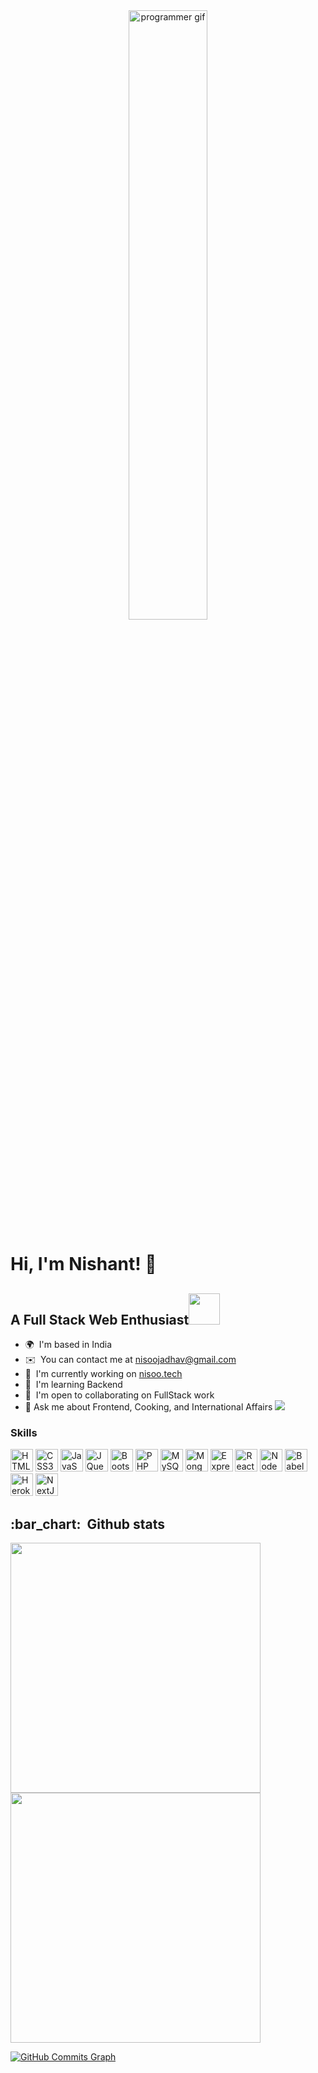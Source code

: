 <body>
  <div align="center">
<img src="https://raw.githubusercontent.com/gist/patevs/b007a0e98fb216438d4cbf559fac4166/raw/88f20c9d749d756be63f22b09f3c4ac570bc5101/programming.gif" alt="programmer gif" style="max-width: 100%; display: inline-block; width:50%"/>
</div>

# Hi, I'm Nishant! 👋  
  A Full Stack Web Enthusiast<img src="https://media.giphy.com/media/qjqUcgIyRjsl2/giphy.gif" width="50" />
-------------------------

* 🌍  I'm based in India
* ✉️  You can contact me at [nisoojadhav@gmail.com](mailto:nisoojadhav@gmail.com)
* 🚀  I'm currently working on [nisoo.tech](https://nisootech.vercel.app)
* 🧠  I'm learning Backend
* 🤝  I'm open to collaborating on FullStack work
* 💬 Ask me about Frontend, Cooking, and International Affairs
  ![](https://komarev.com/ghpvc/?username=nisoojadhav&style=for-the-badge)
  
### Skills

<p align="left">
<a href="https://developer.mozilla.org/en-US/docs/Glossary/HTML5" target="_blank" rel="noreferrer"><img src="https://raw.githubusercontent.com/danielcranney/readme-generator/main/public/icons/skills/html5-colored.svg" width="36" height="36" alt="HTML5" /></a>
<a href="https://www.w3.org/TR/CSS/#css" target="_blank" rel="noreferrer"><img src="https://raw.githubusercontent.com/danielcranney/readme-generator/main/public/icons/skills/css3-colored.svg" width="36" height="36" alt="CSS3" /></a>
<a href="https://developer.mozilla.org/en-US/docs/Web/JavaScript" target="_blank" rel="noreferrer"><img src="https://raw.githubusercontent.com/danielcranney/readme-generator/main/public/icons/skills/javascript-colored.svg" width="36" height="36" alt="JavaScript" /></a>
<a href="https://jquery.com/" target="_blank" rel="noreferrer"><img src="https://raw.githubusercontent.com/danielcranney/readme-generator/main/public/icons/skills/jquery-colored.svg" width="36" height="36" alt="JQuery" /></a>
<a href="https://getbootstrap.com/" target="_blank" rel="noreferrer"><img src="https://raw.githubusercontent.com/danielcranney/readme-generator/main/public/icons/skills/bootstrap-colored.svg" width="36" height="36" alt="Bootstrap" /></a>
<a href="https://www.php.net/" target="_blank" rel="noreferrer"><img src="https://raw.githubusercontent.com/danielcranney/readme-generator/main/public/icons/skills/php-colored.svg" width="36" height="36" alt="PHP" /></a>
<a href="https://www.mysql.com/" target="_blank" rel="noreferrer"><img src="https://raw.githubusercontent.com/danielcranney/readme-generator/main/public/icons/skills/mysql-colored.svg" width="36" height="36" alt="MySQL" /></a>
<a href="https://www.mongodb.com/" target="_blank" rel="noreferrer"><img src="https://raw.githubusercontent.com/danielcranney/readme-generator/main/public/icons/skills/mongodb-colored.svg" width="36" height="36" alt="MongoDB" /></a>
<a href="https://expressjs.com/" target="_blank" rel="noreferrer"><img src="https://raw.githubusercontent.com/danielcranney/readme-generator/main/public/icons/skills/express-colored.svg" width="36" height="36" alt="Express" /></a>
<a href="https://reactjs.org/" target="_blank" rel="noreferrer"><img src="https://raw.githubusercontent.com/danielcranney/readme-generator/main/public/icons/skills/react-colored.svg" width="36" height="36" alt="React" /></a>
<a href="https://nodejs.org/en/" target="_blank" rel="noreferrer"><img src="https://raw.githubusercontent.com/danielcranney/readme-generator/main/public/icons/skills/nodejs-colored.svg" width="36" height="36" alt="NodeJS" /></a>
<a href="https://babeljs.io/" target="_blank" rel="noreferrer"><img src="https://raw.githubusercontent.com/danielcranney/readme-generator/main/public/icons/skills/babel-colored.svg" width="36" height="36" alt="Babel" /></a>
<a href="https://www.heroku.com/" target="_blank" rel="noreferrer"><img src="https://raw.githubusercontent.com/danielcranney/readme-generator/main/public/icons/skills/heroku-colored.svg" width="36" height="36" alt="Heroku" /></a>
<a href="https://nextjs.org/docs" target="_blank" rel="noreferrer"><img src="https://raw.githubusercontent.com/danielcranney/readme-generator/main/public/icons/skills/nextjs-colored.svg" width="36" height="36" alt="NextJs" /></a>
</p>

<h2 align="left">:bar_chart: &nbsp;Github stats </h2>
<span>
<a href="http://www.github.com/nisoojadhav">
 <img src="https://github-readme-stats.vercel.app/api?username=nisoojadhav&show_icons=true&hide=&count_private=true&title_color=3382ed&text_color=0f172a&icon_color=3382ed&bg_color=ffffff&hide_border=true&show_icons=true" width="400"/>
 <img src="https://github-readme-streak-stats.herokuapp.com/?user=nisoojadhav&stroke=0f172a&background=ffffff&ring=3382ed&fire=3382ed&currStreakNum=0f172a&currStreakLabel=3382ed&sideNums=0f172a&sideLabels=0f172a&dates=0f172a&hide_border=true" width="400"/></a>
  </span>
  
<a href="http://www.github.com/nisoojadhav"><img src="https://activity-graph.herokuapp.com/graph?username=nisoojadhav&bg_color=ffffff&color=0f172a&line=3382ed&point=0f172a&area_color=ffffff&area=true&hide_border=true&custom_title=GitHub%20Commits%20Graph" alt="GitHub Commits Graph" /></a>
</body>

